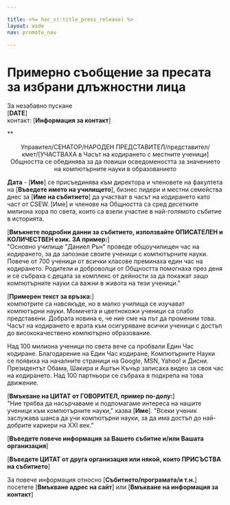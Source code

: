 ```yaml
---

title: <%= hoc_s(:title_press_release) %>
layout: wide
nav: promote_nav

---
```



# Примерно съобщение за пресата за избрани длъжностни лица

За незабавно пускане   
[**DATE**]  
контакт: [**Информация за контакт**]  
  


** 

<center>
  Управител/СЕНАТОР/НАРОДЕН ПРЕДСТАВИТЕЛ/представител/кмет/[УЧАСТВАХА в Часът на кодирането с местните ученици]</strong><br /> Общността се обединява за да повиши осведомеността за значението на компютърните науки в образованието
</center>

  
  
</p> 

**Дата** - [**Име**] се присъединява към директора и членовете на факултета на [**Въведете името на училището**], бизнес лидери и местни семейства днес за [**Име на събитието**] да участват в часът на кодирането като част от CSEW. [Име] и членове на Общността са сред десетките милиона хора по света, които са взели участие в най-голямото събитие в историята.

[**Вмъкнете подробни данни за събитието, използвайте ОПИСАТЕЛЕН и КОЛИЧЕСТВЕН език. ЗА пример:**]  
"Основно училище "Даниел Рън" проведе общоучилищен час на кодирането, за да запознае своите ученици с компютърните науки. Повече от 700 ученици от всички класове преминаха един час на кодирането. Родители и доброволци от Общността помогнаха през деня и се събраха с децата за комплекс от дейности за да покажат защо компютърните науки са важни в живота на тези ученици."

[**Примерен текст за връзка:**]  
компютрите са навсякъде, но в малко училища се изучават компютърни науки. Момичета и цветнокожи ученици са слабо представени. Добрата новина е, че ние сме на път да променим това. Часът на кодирането е врата към осигуряване всички ученици с достъп до висококачествено компютърно образование.

Над 100 милиона ученици по света вече са пробвали Един Час кодиране. Благодарение на Един Час кодиране, Компютърните Науки се появиха на началните страници на Google, MSN, Yahoo! и Дисни. Президентът Обама, Шакира и Аштън Къчър записаха видео за своя час на кодирането. Над 100 партньори се събраха в подкрепа на това движение.

[**Вмъкване на ЦИТАТ от ГОВОРИТЕЛ, пример по-долу:**]  
"Ние трябва да насърчаваме и подпомагаме интереса на нашите ученици към компютърните науки," казва [**Име**]. "Всеки ученик заслужава шанса да учи компютърни науки, за да има достъп до най-добрите кариери на XXI век."

[**Въведете повече информация за Вашето събитие и/или Вашата организация**]

[**Въведете ЦИТАТ от друга организация или някой, които ПРИСЪСТВА на събитието**]

За повече информация относно [**Събитието/програмата/и т.н.**] посетете [**Вмъкване адрес на сайт**] или [**Вмъкване на информация за контакт**]

  
  


